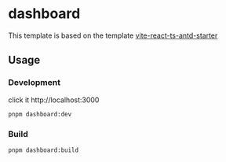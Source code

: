 # dashboard

This template is based on the template [vite-react-ts-antd-starter](https://github.com/zhixiangyao/vite-react-ts-antd-starter)

## Usage

### Development

click it http://localhost:3000

```shell
pnpm dashboard:dev
```

### Build

```shell
pnpm dashboard:build
```
